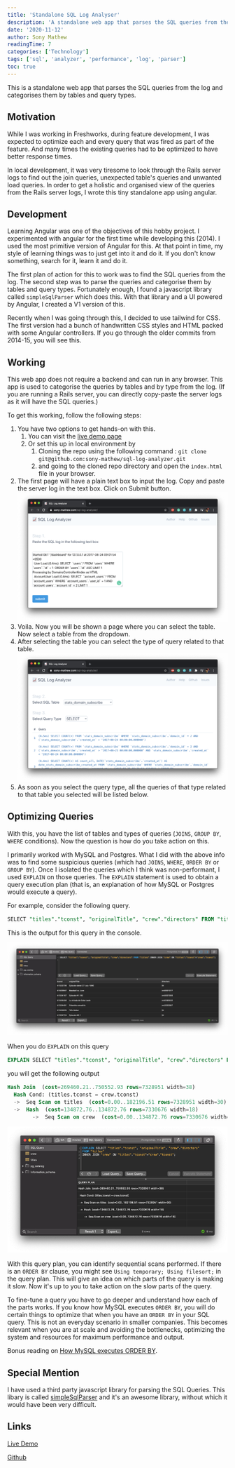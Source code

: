 ```yaml
---
title: 'Standalone SQL Log Analyser'
description: 'A standalone web app that parses the SQL queries from the log and categorises them by tables and query types.'
date: '2020-11-12'
author: Sony Mathew
readingTime: 7
categories: ['Technology']
tags: ['sql', 'analyzer', 'performance', 'log', 'parser']
toc: true
---
```


This is a standalone web app that parses the SQL queries from the log and categorises them by tables and query types.

## Motivation

While I was working in Freshworks, during feature development, I was expected to optimize each and every query that was fired as part of the feature. And many times the existing queries had to be optimized to have better response times.

In local development, it was very tiresome to look through the Rails server logs to find out the join queries, unexpected table's queries and unwanted load queries. In order to get a holistic and organised view of the queries from the Rails server logs, I wrote this tiny standalone app using angular.

## Development

Learning Angular was one of the objectives of this hobby project. I experimented with angular for the first time while developing this (2014). I used the most primitive version of Angular for this. At that point in time, my style of learning things was to just get into it and do it. If you don't know something, search for it, learn it and do it.

The first plan of action for this to work was to find the SQL queries from the log. The second step was to parse the queries and categorise them by tables and query types. Fortunately enough, I found a javascript library called `simpleSqlParser` which does this. With that library and a UI powered by Angular, I created a V1 version of this.

Recently when I was going through this, I decided to use tailwind for CSS. The first version had a bunch of handwritten CSS styles and HTML packed with some Angular controllers. If you go through the older commits from 2014-15, you will see this. 

## Working

This web app does not require a backend and can run in any browser. This app is used to categorise the queries by tables and by type from the log. (If you are running a Rails server, you can directly copy-paste the server logs as it will have the SQL queries.)

To get this working, follow the following steps:

1. You have two options to get hands-on with this.
    1. You can visit the [live demo page](https://sony-mathew.com/sql-log-analyzer/)
    2. Or set this up in local environment by
        1. Cloning the repo using the following command : `git clone git@github.com:sony-mathew/sql-log-analyzer.git`
        2. and going to the cloned repo directory and open the `index.html` file in your browser. 
2. The first page will have a plain text box to input the log. Copy and paste the server log in the text box. Click on Submit button.
    <img src="/images/posts/sql-log-analyzer/input.png" />
3. Voila. Now you will be shown a page where you can select the table. Now select a table from the dropdown.
4. After selecting the table you can select the type of query related to that table. 
    <img src="/images/posts/sql-log-analyzer/table_select.png" />
5. As soon as you select the query type, all the queries of that type related to that table you selected will be listed below.

## Optimizing Queries

With this, you have the list of tables and types of queries (`JOINS`, `GROUP BY`, `WHERE` conditions). Now the question is how do you take action on this. 

I primarily worked with MySQL and Postgres. What I did with the above info was to find some suspicious queries (which had `JOINS`, `WHERE`, `ORDER BY` or `GROUP BY`). Once I isolated the queries which I think was non-performant, I used `EXPLAIN` on those queries. The `EXPLAIN` statement is used to obtain a query execution plan (that is, an explanation of how MySQL or Postgres would execute a query).

For example, consider the following query.

```sql
SELECT "titles"."tconst", "originalTitle", "crew"."directors" FROM "titles" INNER JOIN "crew" ON "titles"."tconst"="crew"."tconst";
```

This is the output for this query in the console.

<img src="/images/posts/sql-log-analyzer/sql-select-query.png" />

When you do `EXPLAIN` on this query

```sql
EXPLAIN SELECT "titles"."tconst", "originalTitle", "crew"."directors" FROM "titles" INNER JOIN "crew" ON "titles"."tconst"="crew"."tconst";
```

you will get the following output

```sql
Hash Join  (cost=269460.21..750552.93 rows=7328951 width=38)
  Hash Cond: (titles.tconst = crew.tconst)
  ->  Seq Scan on titles  (cost=0.00..182196.51 rows=7328951 width=30)
  ->  Hash  (cost=134872.76..134872.76 rows=7330676 width=18)
        ->  Seq Scan on crew  (cost=0.00..134872.76 rows=7330676 width=18)
```

<img src="/images/posts/sql-log-analyzer/sql-explain-query.png" />

With this query plan, you can identify sequential scans performed. If there is an `ORDER BY` clause, you might see `Using temporary; Using filesort;` in the query plan. This will give an idea on which parts of the query is making it slow. Now it's up to you to take action on the slow parts of the query.

To fine-tune a query you have to go deeper and understand how each of the parts works. If you know how MySQL executes `ORDER BY`, you will do certain things to optimize that when you have an `ORDER BY` in your SQL query. This is not an everyday scenario in smaller companies. This becomes relevant when you are at scale and avoiding the bottlenecks, optimizing the system and resources for maximum performance and output.

Bonus reading on [How MySQL executes ORDER BY](http://s.petrunia.net/blog/?p=24).

## Special Mention

I have used a third party javascript library for parsing the SQL Queries.
This libary is called [simpleSqlParser](https://github.com/dsferruzza/simpleSqlParser) and it's an awesome library, without which it would have been very difficult.

## Links

[Live Demo](https://sony-mathew.com/sql-log-analyzer/)

[Github](https://github.com/sony-mathew/sql-log-analyzer/)
